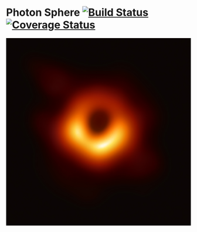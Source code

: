 # Photon Sphere [![Build Status](https://travis-ci.org/jkerrigan/photon_sphere.svg?branch=master)](https://travis-ci.org/jkerrigan/photon_sphere)[![Coverage Status](https://coveralls.io/repos/github/jkerrigan/photon_sphere/badge.svg?branch=master)](https://coveralls.io/github/jkerrigan/photon_sphere?branch=master)

<a href="url"><img src="https://github.com/jkerrigan/photon_sphere/blob/master/images/messier_87.jpg" align="center" height="512" width="512" ></a>
